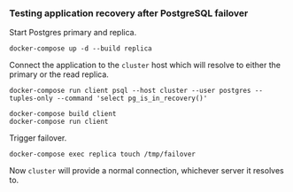 ### Testing application recovery after PostgreSQL failover

Start Postgres primary and replica.
```
docker-compose up -d --build replica
```

Connect the application to the `cluster` host which will resolve to either the primary or the read replica.
```
docker-compose run client psql --host cluster --user postgres --tuples-only --command 'select pg_is_in_recovery()'
```

```
docker-compose build client
docker-compose run client
```

Trigger failover.
```
docker-compose exec replica touch /tmp/failover
```

Now `cluster` will provide a normal connection, whichever server it resolves to.
